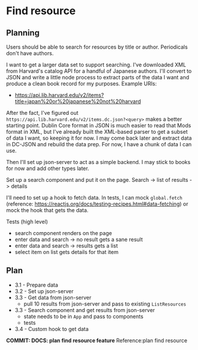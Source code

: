 # Find resource

## Planning

Users should be able to search for resources by title or author. Periodicals don't have authors.

I want to get a larger data set to support searching. I've downloaded XML from Harvard's catalog API for a handful of Japanese authors. I'll convert to JSON and write a little node process to extract parts of the data I want and produce a clean book record for my purposes. Example URIs:

-  https://api.lib.harvard.edu/v2/items?title=japan%20or%20japanese%20not%20harvard

After the fact, I've figured out `https://api.lib.harvard.edu/v2/items.dc.json?<query>` makes a better starting point. Dublin Core format in JSON is much easier to read that Mods format in XML, but I've already built the XML-based parser to get a subset of data I want, so keeping it for now. I may come back later and extract data in DC-JSON and rebuild the data prep. For now, I have a chunk of data I can use.

Then I'll set up json-server to act as a simple backend. I may stick to books for now and add other types later.

Set up a search component and put it on the page.
Search -> list of results -> details

I'll need to set up a hook to fetch data. In tests, I can mock `global.fetch` (reference: https://reactjs.org/docs/testing-recipes.html#data-fetching) or mock the hook that gets the data.

Tests (high level)

-  search component renders on the page
-  enter data and search -> no result gets a sane result
-  enter data and search -> results gets a list
-  select item on list gets details for that item

## Plan

-  3.1 - Prepare data
-  3.2 - Set up json-server
-  3.3 - Get data from json-server
   -  pull 10 results from json-server and pass to existing `ListResources`
-  3.3 - Search component and get results from json-server
   -  state needs to be in `App` and pass to components
   -  tests
-  3.4 - Custom hook to get data

**COMMIT: DOCS: plan find resource feature** Reference:plan find resource
